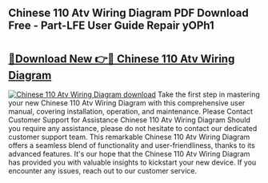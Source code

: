 ## Chinese 110 Atv Wiring Diagram PDF Download Free - Part-LFE User Guide Repair yOPh1

# <h2><a href="http://dfnvdg.blite.top/?on=Chinese+110+Atv+Wiring+Diagram">🔗Download New 👉🔴 Chinese 110 Atv Wiring Diagram</a></h2>

[![Chinese 110 Atv Wiring Diagram download](https://i.imgur.com/lujVjoI.png)](http://dfnvdg.blite.top/?on=Chinese+110+Atv+Wiring+Diagram)
Take the first step in mastering your new Chinese 110 Atv Wiring Diagram with this comprehensive user manual, covering installation, operation, and maintenance. Please Contact Customer Support for Assistance Chinese 110 Atv Wiring Diagram Should you require any assistance, please do not hesitate to contact our dedicated customer support team. This remarkable Chinese 110 Atv Wiring Diagram offers a seamless blend of functionality and user-friendliness, thanks to its advanced features. It's our hope that the Chinese 110 Atv Wiring Diagram has provided you with valuable insights to kickstart your new device. If you encounter any issues, reach out to our customer service.

